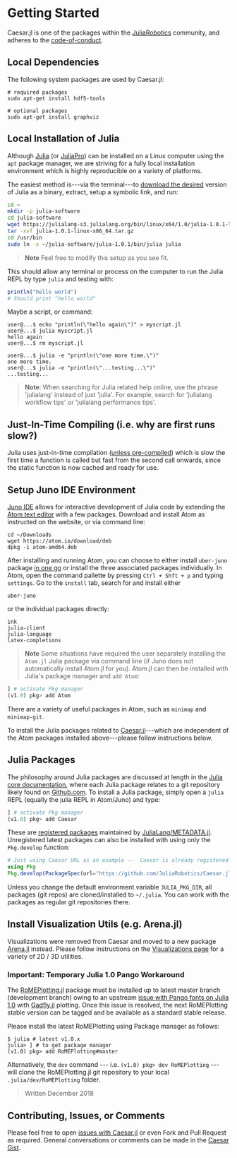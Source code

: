 # Getting Started

Caesar.jl is one of the packages within the [JuliaRobotics](http://www.juliarobotics.org) community, and adheres to the [code-of-conduct](https://github.com/JuliaRobotics/administration/blob/master/code_of_conduct.md).

## Local Dependencies

The following system packages are used by Caesar.jl:
```
# required packages
sudo apt-get install hdf5-tools

# optional packages
sudo apt-get install graphviz  
```

## Local Installation of Julia

Although [Julia](https://julialang.org/) (or [JuliaPro](https://juliacomputing.com/)) can be installed on a Linux computer using the `apt` package manager, we are striving for a fully local installation environment which is highly reproducible on a variety of platforms.

The easiest method is---via the terminal---to [download the desired](https://julialang.org/downloads/) version of Julia as a binary, extract, setup a symbolic link, and run:

```bash
cd ~
mkdir -p julia-software
cd julia-software
wget https://julialang-s3.julialang.org/bin/linux/x64/1.0/julia-1.0.1-linux-x86_64.tar.gz
tar -xvf julia-1.0.1-linux-x86_64.tar.gz
cd /usr/bin
sudo ln -s ~/julia-software/julia-1.0.1/bin/julia julia
```
>**Note** Feel free to modify this setup as you see fit.

This should allow any terminal or process on the computer to run the Julia REPL by type `julia` and testing with:

```julia
println("hello world")
# Should print "hello world"
```

Maybe a script, or command:

```
user@...$ echo "println(\"hello again\")" > myscript.jl
user@...$ julia myscript.jl
hello again
user@...$ rm myscript.jl

user@...$ julia -e "println(\"one more time.\")"
one more time.
user@...$ julia -e "println(\"...testing...\")"
...testing...

```

>**Note**: When searching for Julia related help online, use the phrase 'julialang' instead of just 'julia'.
For example, search for 'julialang workflow tips' or 'julialang performance tips'.

## Just-In-Time Compiling (i.e. why are first runs slow?)

Julia uses just-in-time compilation ([unless pre-compiled](https://stackoverflow.com/questions/40116045/why-is-julia-taking-a-long-time-on-the-first-call-into-my-module))
 which is slow the first time a function is called but fast from the second call onwards, since the static function is now cached and ready for use.

## Setup Juno IDE Environment

[Juno IDE](http://junolab.org/) allows for interactive development of Julia code by extending the [Atom text editor](https://atom.io/) with a few packages.
Download and install Atom as instructed on the website, or via command line:

```
cd ~/Downloads
wget https://atom.io/download/deb
dpkg -i atom-amd64.deb
```

After installing and running Atom, you can choose to either install `uber-juno` package [in one go](https://github.com/JunoLab/uber-juno/blob/master/setup.md) or install the three associated packages individually.
In Atom, open the command pallette by pressing `Ctrl + Shft + p` and typing `settings`.
Go to the `install` tab, search for and install either
```
uber-juno
```
or the individual packages directly:
```
ink
julia-client
julia-language
latex-completions
```

>**Note** Some situations have required the user separately installing the `Atom.jl` Julia package via command line (if Juno does not automatically install Atom.jl for you).  Atom.jl can then be installed with Julia's package manager and `add Atom`:
```julia
] # activate Pkg manager
(v1.0) pkg> add Atom
```

There are a variety of useful packages in Atom, such as `minimap` and `minimap-git`.

To install the Julia packages related to [Caesar.jl](https://github.com/JuliaRobotics/Caesar.jl)---which are independent of the Atom packages installed above---please follow instructions below.

## Julia Packages

The philosophy around Julia packages are discussed at length in the [Julia core documentation](https://docs.julialang.org/en/stable/manual/packages/), where each Julia package relates to a git repository likely found on [Github.com](http://www.github.com).
To install a Julia package, simply open a `julia` REPL (equally the julia REPL in Atom/Juno) and type:

```julia
] # activate Pkg manager
(v1.0) pkg> add Caesar
```

These are [registered packages](https://pkg.julialang.org/) maintained by [JuliaLang/METADATA.jl](http://www.github.com/JuliaLang/METADATA.jl).
Unregistered latest packages can also be installed with using only the `Pkg.develop` function:

```julia
# Just using Caesar URL as an example --  Caesar is already registered with METADATA
using Pkg
Pkg.develop(PackageSpec(url="https://github.com/JuliaRobotics/Caesar.jl.git"))
```

Unless you change the default environment variable `JULIA_PKG_DIR`, all packages (git repos) are cloned/installed to `~/.julia`.
You can work with the packages as regular git repositories there.

## Install Visualization Utils (e.g. Arena.jl)

Visualizations were removed from Caesar and moved to a new package [Arena.jl](https://github.com/JuliaRobotics/Arena.jl) instead.
Please follow instructions on the [Visualizations page](concepts/arena_visualizations.md) for a variety of 2D / 3D utilities.

### Important: Temporary Julia 1.0 Pango Workaround

The [RoMEPlotting.jl](http://www.github.com/JuliaRobotics/RoMEPlotting.jl) package must be installed up to latest master branch (development branch) owing to an upstream [issue with Pango fonts on Julia 1.0](https://github.com/GiovineItalia/Gadfly.jl/issues/1206) with [Gadfly.jl](https://github.com/GiovineItalia/Gadfly.jl) plotting.  Once this issue is resolved, the next RoMEPlotting stable version can be tagged and be available as a standard stable release.

Please install the latest RoMEPlotting using Package manager as follows:
```
$ julia # latest v1.0.x
julia> ] # to get package manager
(v1.0) pkg> add RoMEPlotting#master
```

Alternatively, the `dev` command --- i.e. `(v1.0) pkg> dev RoMEPlotting` --- will clone the RoMEPlotting.jl git repository to your local `.julia/dev/RoMEPlotting` folder.

> Written December 2018

## Contributing, Issues, or Comments

Please feel free to open [issues with Caesar.jl](https://github.com/JuliaRobotics/Caesar.jl/issues) or even Fork and Pull Request as required.
General conversations or comments can be made in the [Caesar Gist](https://gist.github.com/dehann/537f8a2eb9cc24d8bbd35ae92cb4d2d2).
